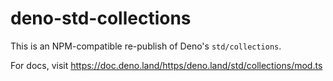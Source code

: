 # deno-std-collections

This is an NPM-compatible re-publish of Deno's `std/collections`.

For docs, visit https://doc.deno.land/https/deno.land/std/collections/mod.ts

